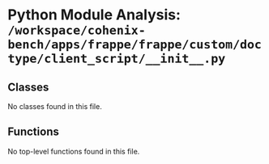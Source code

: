 # Python Module Analysis: `/workspace/cohenix-bench/apps/frappe/frappe/custom/doctype/client_script/__init__.py`

## Classes

No classes found in this file.


## Functions

No top-level functions found in this file.
